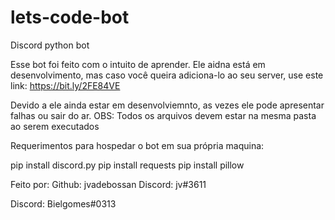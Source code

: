 # lets-code-bot
Discord python bot


Esse bot foi feito com o intuito de aprender. Ele aidna está em desenvolvimento, mas caso você queira adiciona-lo ao seu server, use este link: 
https://bit.ly/2FE84VE

Devido a ele ainda estar em desenvolviemnto, as vezes ele pode apresentar falhas ou sair do ar.
OBS: Todos os arquivos devem estar na mesma pasta ao serem executados

Requerimentos para hospedar o bot em sua própria maquina:

pip install discord.py
pip install requests
pip install pillow

Feito por: 
Github: jvadebossan
Discord: jv#3611

Discord: Bielgomes#0313

